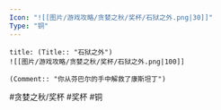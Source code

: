 ```yaml
---
Icon: "![[图片/游戏攻略/贪婪之秋/奖杯/石狱之外.png|30]]"
Type: "铜"
---
```

```ad-common-bronze-trophy
title: (Title:: "石狱之外")
![[图片/游戏攻略/贪婪之秋/奖杯/石狱之外.png|100]]

(Comment:: "你从芬巴尔的手中解救了康斯坦丁")
```

#贪婪之秋/奖杯 #奖杯 #铜
